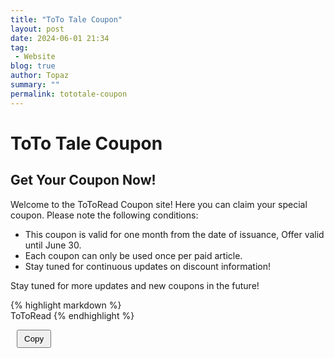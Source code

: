 ```yaml
---
title: "ToTo Tale Coupon"
layout: post
date: 2024-06-01 21:34
tag:
 - Website
blog: true
author: Topaz
summary: ""
permalink: tototale-coupon
---
```

<h1 class="title">  ToTo Tale Coupon </h1>


<h2 id="c1"> Get Your Coupon Now! </h2>

Welcome to the ToToRead Coupon site! Here you can claim your special coupon. Please note the following conditions:


- This coupon is valid for one month from the date of issuance, Offer valid until June 30.
- Each coupon can only be used once per paid article.
- Stay tuned for continuous updates on discount information!

Stay tuned for more updates and new coupons in the future!


{% highlight markdown %}    
    ToToRead
{% endhighlight %}

<button onclick="copyToClipboard()" style="margin-left: 10px; padding: 5px 10px;">Copy</button>

<script>
    function copyToClipboard() {
        var copyText = document.getElementById("coupon-code").innerText;
        navigator.clipboard.writeText(copyText).then(function() {
            alert('Coupon code copied to clipboard!');
        }, function(err) {
            console.error('Could not copy text: ', err);
        });
    }
</script>
